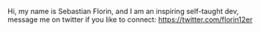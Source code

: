 Hi, my name is Sebastian Florin, and I am an inspiring self-taught dev, message me on twitter if you like to connect: https://twitter.com/florin12er
